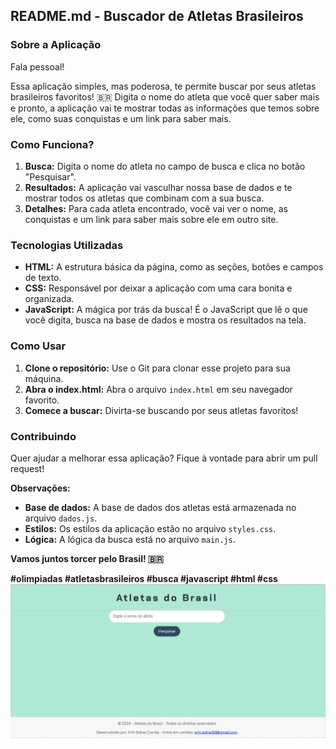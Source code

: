 ## **README.md - Buscador de Atletas Brasileiros**

### **Sobre a Aplicação**

Fala pessoal! 

Essa aplicação simples, mas poderosa, te permite buscar por seus atletas brasileiros favoritos! 🇧🇷 Digita o nome do atleta que você quer saber mais e pronto, a aplicação vai te mostrar todas as informações que temos sobre ele, como suas conquistas e um link para saber mais. 

### **Como Funciona?**

1. **Busca:** Digita o nome do atleta no campo de busca e clica no botão "Pesquisar".
2. **Resultados:** A aplicação vai vasculhar nossa base de dados e te mostrar todos os atletas que combinam com a sua busca.
3. **Detalhes:** Para cada atleta encontrado, você vai ver o nome, as conquistas e um link para saber mais sobre ele em outro site.

### **Tecnologias Utilizadas**

* **HTML:** A estrutura básica da página, como as seções, botões e campos de texto.
* **CSS:** Responsável por deixar a aplicação com uma cara bonita e organizada.
* **JavaScript:** A mágica por trás da busca! É o JavaScript que lê o que você digita, busca na base de dados e mostra os resultados na tela.

### **Como Usar**

1. **Clone o repositório:** Use o Git para clonar esse projeto para sua máquina.
2. **Abra o index.html:** Abra o arquivo `index.html` em seu navegador favorito.
3. **Comece a buscar:** Divirta-se buscando por seus atletas favoritos!

### **Contribuindo**

Quer ajudar a melhorar essa aplicação? Fique à vontade para abrir um pull request! 

**Observações:**

* **Base de dados:** A base de dados dos atletas está armazenada no arquivo `dados.js`.
* **Estilos:** Os estilos da aplicação estão no arquivo `styles.css`.
* **Lógica:** A lógica da busca está no arquivo `main.js`.

**Vamos juntos torcer pelo Brasil! 🇧🇷**

**#olimpiadas #atletasbrasileiros #busca #javascript #html #css**
![Print](assets/print.png)

